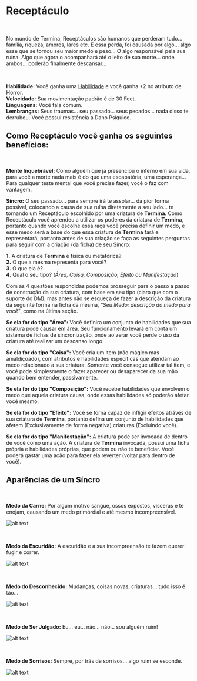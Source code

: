# Receptáculo

<br>

No mundo de Termina, Receptáculos são humanos que perderam tudo... família, ríqueza, amores, lares etc. E essa perda, foi causada por algo... algo esse que se tornou seu maior medo e peso... O algo responsável pela sua ruína. Algo que agora o acompanhará até o leito de sua morte... onde ambos... poderão finalmente descansar...

<br>

**Habilidade:** Você ganha uma [Habilidade](../../../src/pages/players/feats.html) e você ganha +2 no atributo de Horror. <br>
**Velocidade:** Sua movimentação padrão é de 30 Feet.<br>
**Linguagens:** Você fala comum.<br>
**Lembranças:** Seus traumas... seu passado... seus pecados... nada disso te derrubou. Você possui resistência a Dano Psíquico.

## Como Receptáculo você ganha os seguintes benefícios:

<br>

**Mente Inquebrável:** Como alguém que já presenciou o inferno em sua vida, para você a morte nada mais é do que uma escapatória, uma esperança... Para qualquer teste mental que você precise fazer, você o faz com vantagem.<br>

**Síncro:** O seu passado... para sempre irá te assolar... da pior forma possível, colocando a causa de sua ruína diretamente a seu lado... te tornando um Receptáculo escolhido por uma criatura de **Termina**. Como Receptáculo você aprendeu a utilizar os poderes da criatura de **Termina**, portanto quando você escolhe essa raça você precisa definir um medo, e esse medo será a base do que essa criatura de **Termina** fará e representará, portanto antes de sua criação se faça as seguintes perguntas para seguir com a criação (da ficha) de seu Síncro:

**1.** A criatura de **Termina** é física ou metafórica? <br>
**2.** O que a mesma representa para você? <br>
**3.** O que ela é?<br>
**4.** Qual o seu tipo? (*Área, Coisa, Composição, Efeito ou Manifestação*)<br>

Com as 4 questões respondidas podemos prosseguir para o passo a passo de construção da sua criatura, com base em seu tipo (claro que com o suporte do DM), mas antes não se esqueça de fazer a descrição da criatura da seguinte forma na ficha da mesma, *"Seu Medo: descrição do medo para você"*, como na última seção.

**Se ela for do tipo "Área":** Você definira um conjunto de habilidades que sua criatura pode causar em área. Seu funcionamento levará em conta um sistema de fichas de sincronização, onde ao zerar você perde o uso da criatura até realizar um descanso longo.<br>

**Se ela for do tipo "Coisa":** Você cria um item (não mágico mas amaldiçoado), com atributos e habilidades específicas que atendam ao medo relacionado a sua criatura. Somente você consegue utilizar tal item, e você pode simplesmente o fazer aparecer ou desaparecer da sua mão quando bem entender, passivamente.<br>

**Se ela for do tipo "Composição":** Você recebe habilidades que envolvem o medo que aquela criatura causa, onde essas habilidades só poderão afetar você mesmo.<br>

**Se ela for do tipo "Efeito":** Você se torna capaz de infligir efeitos atráves de sua criatura de **Termina**, portanto defina um conjunto de habilidades que afetem (Exclusivamente de forma negativa) criaturas (Excluíndo você).<br>

**Se ela for do tipo "Manifestação":** A criatura pode ser invocada de dentro de você como uma ação. A criatura de **Termina** invocada, possui uma ficha própria e habilidades próprias, que podem ou não te beneficiar. Você poderá gastar uma ação para fazer ela reverter (voltar para dentro de você).<br>

## Aparências de um Síncro

<br>

**Medo da Carne:** Por algum motivo sangue, ossos expostos, vísceras e te enojam, causando um medo primórdial e até mesmo incompreensível.

![alt text](<../../../src/resources/imgs/races/fear - meat.jpg>)

<br>

**Medo da Escuridão:** A escuridão e a sua incompreensão te fazem querer fugir e correr.

![alt text](<../../../src/resources/imgs/races/fear - dark.jpg>)

<br>

**Medo do Desconhecido:** Mudanças, coisas novas, criaturas... tudo isso é tão...

![alt text](<../../../src/resources/imgs/races/fear - unknow.jpg>)

<br>

**Medo de Ser Julgado:** Eu... eu... não... não... sou alguém ruim!

![alt text](<../../../src/resources/imgs/races/fear - judged.jpg>)

<br>

**Medo de Sorrisos:** Sempre, por trás de sorrisos... algo ruim se esconde.

![alt text](<../../../src/resources/imgs/races/fear - smiley.jpg>)

<br>
